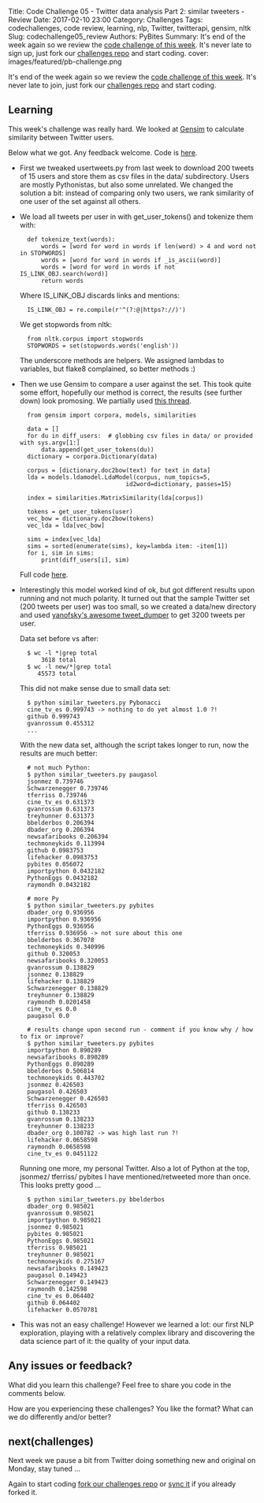 Title: Code Challenge 05 - Twitter data analysis Part 2: similar tweeters - Review
Date: 2017-02-10 23:00
Category: Challenges
Tags: codechallenges, code review, learning, nlp, Twitter, twitterapi, gensim, nltk
Slug: codechallenge05_review
Authors: PyBites
Summary: It's end of the week again so we review the [code challenge of this week](http://pybit.es/codechallenge05.html). It's never late to sign up, just fork our [challenges repo](https://github.com/pybites/challenges) and start coding.
cover: images/featured/pb-challenge.png

It's end of the week again so we review the [code challenge of this week](http://pybit.es/codechallenge05.html). It's never late to join, just fork our [challenges repo](https://github.com/pybites/challenges) and start coding.

## Learning

This week's challenge was really hard. We looked at [Gensim](https://radimrehurek.com/gensim/) to calculate similarity between Twitter users.

Below what we got. Any feedback welcome. Code is [here](https://github.com/pybites/challenges/blob/solutions/05/).

* First we tweaked usertweets.py from last week to download 200 tweets of 15 users and store them as csv files in the data/ subdirectory. Users are mostly Pythonistas, but also some unrelated. We changed the solution a bit: instead of comparing only two users, we rank similarity of one user of the set against all others.

* We load all tweets per user in with get_user_tokens() and tokenize them with: 

		def tokenize_text(words):
			words = [word for word in words if len(word) > 4 and word not in STOPWORDS]
			words = [word for word in words if _is_ascii(word)]
			words = [word for word in words if not IS_LINK_OBJ.search(word)]
			return words

	Where IS_LINK_OBJ discards links and mentions:

		IS_LINK_OBJ = re.compile(r'^(?:@|https?://)')

	We get stopwords from nltk:

		from nltk.corpus import stopwords
		STOPWORDS = set(stopwords.words('english'))

	The underscore methods are helpers. We assigned lambdas to variables, but flake8 complained, so better methods :)

* Then we use Gensim to compare a user against the set. This took quite some effort, hopefully our method is correct, the results (see further down) look promosing. We partially used [this thread](http://stackoverflow.com/questions/22433884/python-gensim-how-to-calculate-document-similarity-using-the-lda-model).

		from gensim import corpora, models, similarities

		data = []
		for du in diff_users:  # globbing csv files in data/ or provided with sys.argv[1:]
			data.append(get_user_tokens(du))
		dictionary = corpora.Dictionary(data)

		corpus = [dictionary.doc2bow(text) for text in data]
		lda = models.ldamodel.LdaModel(corpus, num_topics=5,
									id2word=dictionary, passes=15)

		index = similarities.MatrixSimilarity(lda[corpus])

		tokens = get_user_tokens(user)
		vec_bow = dictionary.doc2bow(tokens)
		vec_lda = lda[vec_bow]

		sims = index[vec_lda]
		sims = sorted(enumerate(sims), key=lambda item: -item[1])
		for i, sim in sims:
			print(diff_users[i], sim)

	Full code [here](https://github.com/pybites/challenges/blob/solutions/05/).

* Interestingly this model worked kind of ok, but got different results upon running and not much polarity. It turned out that the sample Twitter set (200 tweets per user) was too small, so we created a data/new directory and used [yanofsky's awesome tweet_dumper](https://gist.github.com/yanofsky/5436496) to get 3200 tweets per user. 

	Data set before vs after:

		$ wc -l *|grep total
			3618 total
		$ wc -l new/*|grep total
		   45573 total

	This did not make sense due to small data set:

		$ python similar_tweeters.py Pybonacci
		cine_tv_es 0.999743 -> nothing to do yet almost 1.0 ?!
		github 0.999743
		gvanrossum 0.455312
		...

	With the new data set, although the script takes longer to run, now the results are much better:
	
		# not much Python: 
		$ python similar_tweeters.py paugasol
		jsonmez 0.739746
		Schwarzenegger 0.739746
		tferriss 0.739746
		cine_tv_es 0.631373
		gvanrossum 0.631373
		treyhunner 0.631373
		bbelderbos 0.206394
		dbader_org 0.206394
		newsafaribooks 0.206394
		techmoneykids 0.113994
		github 0.0983753
		lifehacker 0.0983753
		pybites 0.056072
		importpython 0.0432182
		PythonEggs 0.0432182
		raymondh 0.0432182

		# more Py
		$ python similar_tweeters.py pybites
		dbader_org 0.936956
		importpython 0.936956
		PythonEggs 0.936956
		tferriss 0.936956 -> not sure about this one
		bbelderbos 0.367078
		techmoneykids 0.340996
		github 0.320053
		newsafaribooks 0.320053
		gvanrossum 0.138829
		jsonmez 0.138829
		lifehacker 0.138829
		Schwarzenegger 0.138829
		treyhunner 0.138829
		raymondh 0.0201458
		cine_tv_es 0.0
		paugasol 0.0
		
		# results change upon second run - comment if you know why / how to fix or improve?
		$ python similar_tweeters.py pybites
		importpython 0.890289
		newsafaribooks 0.890289
		PythonEggs 0.890289
		bbelderbos 0.506814
		techmoneykids 0.443702
		jsonmez 0.426503
		paugasol 0.426503
		Schwarzenegger 0.426503
		tferriss 0.426503
		github 0.138233
		gvanrossum 0.138233
		treyhunner 0.138233
		dbader_org 0.100782 -> was high last run ?!
		lifehacker 0.0658598
		raymondh 0.0658598
		cine_tv_es 0.0451122

	Running one more, my personal Twitter. Also a lot of Python at the top, jsonmez/ tferriss/ pybites I have mentioned/retweeted more than once. This looks pretty good ...

		$ python similar_tweeters.py bbelderbos
		dbader_org 0.985021
		gvanrossum 0.985021
		importpython 0.985021
		jsonmez 0.985021
		pybites 0.985021
		PythonEggs 0.985021
		tferriss 0.985021
		treyhunner 0.985021
		techmoneykids 0.275167
		newsafaribooks 0.149423
		paugasol 0.149423
		Schwarzenegger 0.149423
		raymondh 0.142598
		cine_tv_es 0.064402
		github 0.064402
		lifehacker 0.0570781

* This was not an easy challenge! However we learned a lot: our first NLP exploration, playing with a relatively complex library and discovering the data science part of it: the quality of your input data.

## Any issues or feedback?

What did you learn this challenge? Feel free to share you code in the comments below. 

How are you experiencing these challenges? You like the format? What can we do differently and/or better?

## next(challenges)

Next week we pause a bit from Twitter doing something new and original on Monday, stay tuned ...

Again to start coding [fork our challenges repo](https://github.com/pybites/challenges) or [sync it](https://help.github.com/articles/syncing-a-fork/) if you already forked it.

